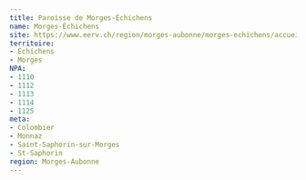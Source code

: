 ```yaml
---
title: Paroisse de Morges-Échichens
name: Morges-Échichens
site: https://www.eerv.ch/region/morges-aubonne/morges-echichens/accueil
territoire:
- Échichens
- Morges
NPA:
- 1110
- 1112
- 1113
- 1114
- 1125
meta:
- Colombier
- Monnaz
- Saint-Saphorin-sur-Morges
- St-Saphorin
region: Morges-Aubonne
---
```

